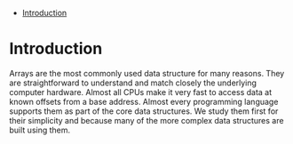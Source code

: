 
<!-- TOC -->

- [Introduction](#introduction)

<!-- /TOC -->


# Introduction 

Arrays are the most commonly used data structure for many reasons. They are straightforward to understand and match closely the underlying computer hardware. Almost all CPUs make it very fast to access data at known offsets from a base address. Almost every programming language supports them as part of the core data structures. We study them first for their simplicity and because many of the more complex data structures are built using them.